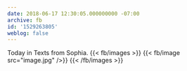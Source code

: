 ```yaml
---
date: 2018-06-17 12:30:05.000000000 -07:00
archive: fb
id: '1529263805'
weblog: false
---
```


Today in Texts from Sophia.
{{< fb/images >}}
{{< fb/image src="image.jpg" />}}
{{< /fb/images >}}
